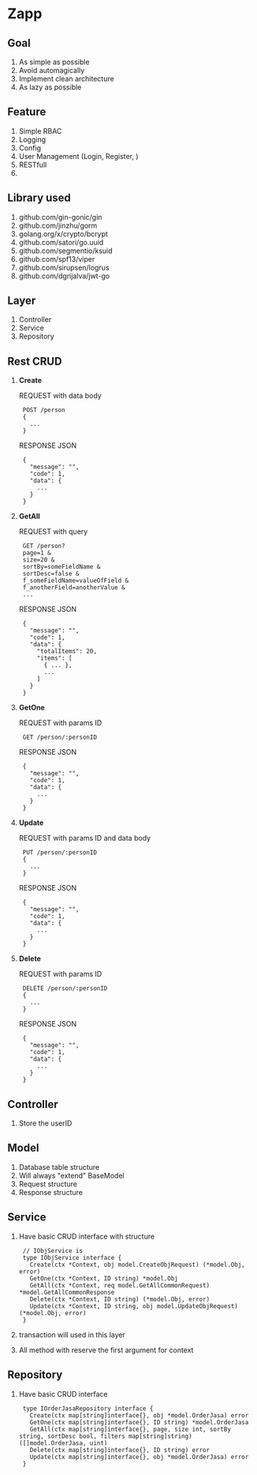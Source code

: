 # Zapp

## Goal
1. As simple as possible
2. Avoid automagically
3. Implement clean architecture
4. As lazy as possible

## Feature
1. Simple RBAC
2. Logging
3. Config
4. User Management (Login, Register, )
5. RESTfull
6. 

## Library used
1. github.com/gin-gonic/gin
2. github.com/jinzhu/gorm
3. golang.org/x/crypto/bcrypt
4. github.com/satori/go.uuid
5. github.com/segmentio/ksuid
6. github.com/spf13/viper
7. github.com/sirupsen/logrus
8. github.com/dgrijalva/jwt-go

## Layer
1. Controller
2. Service
3. Repository

## Rest CRUD
1. **Create**

      REQUEST with data body

        POST /person
        {
          ...
        }

      RESPONSE JSON

        {
          "message": "",
          "code": 1,
          "data": {
            ...
          }
        }

2. **GetAll**

      REQUEST with query

        GET /person?
        page=1 &
        size=20 &
        sortBy=someFieldName &
        sortDesc=false &
        f_someFieldName=valueOfField &
        f_anotherField=anotherValue &
        ...
        
      RESPONSE JSON

        {
          "message": "",
          "code": 1,
          "data": {
            "totalItems": 20,
            "items": [
              { ... },
              ...
            ]
          }
        }

3. **GetOne**

      REQUEST with params ID

        GET /person/:personID

      RESPONSE JSON

        {
          "message": "",
          "code": 1,
          "data": {
            ...
          }
        }

4. **Update**

      REQUEST with params ID and data body

        PUT /person/:personID
        {
          ...
        }

      RESPONSE JSON

        {
          "message": "",
          "code": 1,
          "data": {
            ...
          }
        }

5. **Delete**

      REQUEST with params ID

        DELETE /person/:personID
        {
          ...
        }

      RESPONSE JSON

        {
          "message": "",
          "code": 1,
          "data": {
            ...
          }
        }


## Controller
1. Store the userID

## Model
1. Database table structure
2. Will always "extend" BaseModel
3. Request structure
4. Response structure

## Service
1. Have basic CRUD interface with structure

        // IObjService is
        type IObjService interface {
          Create(ctx *Context, obj model.CreateObjRequest) (*model.Obj, error)
          GetOne(ctx *Context, ID string) *model.Obj
          GetAll(ctx *Context, req model.GetAllCommonRequest) *model.GetAllCommonResponse
          Delete(ctx *Context, ID string) (*model.Obj, error)
          Update(ctx *Context, ID string, obj model.UpdateObjRequest) (*model.Obj, error)
        }

2. transaction will used in this layer
3. All method with reserve the first argument for context

## Repository
1. Have basic CRUD interface

        type IOrderJasaRepository interface {
          Create(ctx map[string]interface{}, obj *model.OrderJasa) error
          GetOne(ctx map[string]interface{}, ID string) *model.OrderJasa
          GetAll(ctx map[string]interface{}, page, size int, sortBy string, sortDesc bool, filters map[string]string) ([]model.OrderJasa, uint)
          Delete(ctx map[string]interface{}, ID string) error
          Update(ctx map[string]interface{}, obj *model.OrderJasa) error
        }


